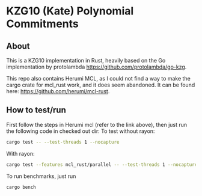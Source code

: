 # KZG10 (Kate) Polynomial Commitments

## About

This is a KZG10 implementation in Rust, heavily based on the Go implementation by protolambda https://github.com/protolambda/go-kzg.

This repo also contains Herumi MCL, as I could not find a way to make the cargo crate for mcl_rust work, and it does seem abandoned. It can be found here: https://github.com/herumi/mcl-rust.

## How to test/run

First follow the steps in Herumi mcl (refer to the link above), then just run the following code in checked out dir:
To test without rayon:

```bash
cargo test -- --test-threads 1 --nocapture
```

With rayon:
```bash
cargo test --features mcl_rust/parallel -- --test-threads 1 --nocapture
```

To run benchmarks, just run

```bash
cargo bench
```
